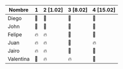 | Nombre | 1 | 2 [1.02] | 3 [8.02] | 4 [15.02] |
| ------- | --- | --- | --- | --- |
| Diego | :green_heart: | :green_heart: | :green_heart:| :green_heart:| 
| John | :green_heart: | :green_heart: | :green_heart: | :green_heart:| 
| Felipe | :fire: | :fire: | :green_heart: | :green_heart: | 
| Juan | :fire: | :fire: | :green_heart: | :fire: | 
| Jairo | :fire: | :fire: | :green_heart: | :green_heart: | 
| Valentina | :green_heart: | :fire: | :fire: | :green_heart: | 
